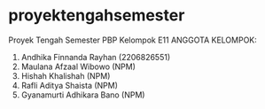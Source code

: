 # proyektengahsemester
Proyek Tengah Semester PBP Kelompok E11
ANGGOTA KELOMPOK:
1. Andhika Finnanda Rayhan (2206826551)
2. Maulana Afzaal Wibowo (NPM)
3. Hishah Khalishah (NPM)
4. Rafli Aditya Shaista (NPM)
5. Gyanamurti Adhikara Bano (NPM)

